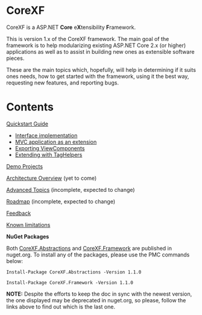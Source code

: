 # CoreXF
CoreXF is a ASP.NET **Core** e**X**tensibility **F**ramework. 

<!--To get started read the [documentation](http://achristov.viewdocs.io/corexf).-->
<!--To get started read the [documentation](https://github.com/achristov/CoreXF/wiki).-->

This is version 1.x of the CoreXF framework. The main goal of the framework is to help modularizing existing ASP.NET Core 2.x (or higher) applications as well as to assist in building new ones as extensible software pieces.

These are the main topics which, hopefully, will help in determining if it suits ones needs, how to get started with the framework, using it the best way, requesting new features, and reporting bugs.

# Contents
[Quickstart Guide](Docs/Quickstart-Guide.md)
- [Interface implementation](Interface-implementation)
- [MVC application as an extension](MVC-application-as-an-extension)
- [Exporting ViewComponents](Exporting-ViewComponents)
- [Extending with TagHelpers](Extending-with-TagHelpers)

[Demo Projects](Demo-Projects)

[Architecture Overview](Architecture-Overview) (yet to come)

[Advanced Topics](Advanced-Topics) (incomplete, expected to change)

[Roadmap](Roadmap) (incomplete, expected to change)

[Feedback](Feedback) 

[Known limitations](Known-limitations)

**NuGet Packages**

Both [CoreXF.Abstractions](https://www.nuget.org/packages/CoreXF.Abstractions) and [CoreXF.Framework](https://www.nuget.org/packages/CoreXF.Framework/) are published in nuget.org. To install any of the packages, please use the PMC commands below:

`Install-Package CoreXF.Abstractions -Version 1.1.0`

`Install-Package CoreXF.Framework -Version 1.1.0`

**NOTE:** Despite the efforts to keep the doc in sync with the newest version, the one displayed may be deprecated in nuget.org, so please, follow the links above to find out which is the last one.


